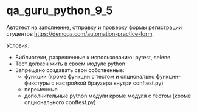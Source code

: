 # qa_guru_python_9_5
Автотест на заполнение, отправку и проверку формы регистрации студентов https://demoqa.com/automation-practice-form 

Условия:
- Библиотеки, разрешенные к использованию: pytest, selene.
- Тест должен жить в своем модуле python 
- Запрещено создавать свои собственные:
  - функции (кроме функции с тестом и опционально функции-фикстуры с настройкой браузера внутри conftest.py)
  - переменные
  - дополнительные python модули кроме модуля с тестом (кроме опционального conftest.py)
